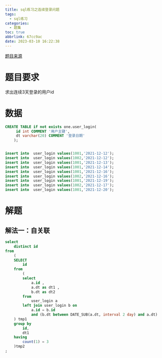 ```yaml
---
title: sql练习之连续登录问题
tags:
  - sql练习
categories:
  - 题集
toc: true
abbrlink: 67cc9ac
date: 2023-03-10 16:22:38
---
```

[题目来源](https://mp.weixin.qq.com/s?__biz=MzU5NTc1NzE2OA==&mid=2247484833&idx=1&sn=2a965091ec5ec09fe10185fecbf92779&chksm=fe6c54bec91bdda83229a33ceefb0358f408ed24ac5048eb48dbe6911b795b1536971a98ab57&scene=21#wechat_redirect)

# 题目要求
求出连续3天登录的用户id

# 数据
```sql
CREATE TABLE if not exists one.user_login(
     id int COMMENT '用户主键',
     dt varchar(20) COMMENT '登录日期'
    );


insert into  user_login values(1001,'2021-12-12');
insert into  user_login values(1002,'2021-12-12');
insert into  user_login values(1001,'2021-12-13');
insert into  user_login values(1001,'2021-12-14');
insert into  user_login values(1001,'2021-12-16');
insert into  user_login values(1002,'2021-12-16');
insert into  user_login values(1001,'2021-12-19');
insert into  user_login values(1002,'2021-12-17');
insert into  user_login values(1001,'2021-12-20');

```

# 解题
## 解法一：自关联
```sql
select
	distinct id
from
	(
	SELECT
		id
	from
		(
		select
			a.id ,
			a.dt as dt1 ,
			b.dt as dt2
		from
			user_login a
		left join user_login b on
			a.id = b.id
			and (b.dt between DATE_SUB(a.dt, interval 2 day) and a.dt)
	) tmp1
	group by
		id,
		dt1
	having
		count(1) = 3
	)tmp2
;
```




